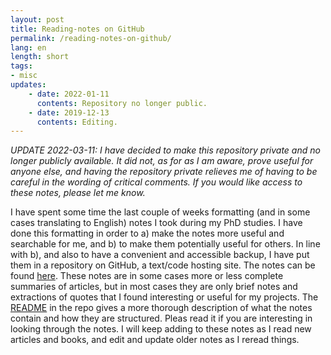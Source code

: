 ```yaml
---
layout: post
title: Reading-notes on GitHub
permalink: /reading-notes-on-github/
lang: en
length: short
tags:
- misc
updates: 
    - date: 2022-01-11
      contents: Repository no longer public.
    - date: 2019-12-13
      contents: Editing.
---
```


*UPDATE 2022-03-11: I have decided to make this repository private and no longer publicly available. It did not, as for as I am aware, prove useful for anyone else, and having the repository private relieves me of having to be careful in the wording of critical comments. If you would like access to these notes, please let me know.*

I have spent some time the last couple of weeks formatting (and in some cases translating to English) notes I took during my PhD studies. I have done this formatting in order to a)&nbsp;make the notes more useful and searchable for me, and b)&nbsp;to make them potentially useful for others. In line with&nbsp;b), and also to have a convenient and accessible backup, I have put them in a repository on GitHub, a text/code hosting site. The notes can be found [here](https://github.com/andreasmhallberg/readingnotes). These notes are in some cases more or less complete summaries of articles, but in most cases they are only brief notes and extractions of quotes that I found interesting or useful for my projects. The [README](https://github.com/andreasmhallberg/readingnotes/#readme) in the repo gives a more thorough description of what the notes contain and how they are structured. Pleas read it if you are interesting in looking through the notes. I will keep adding to these notes as I read new articles and books, and edit and update older notes as I reread things.
